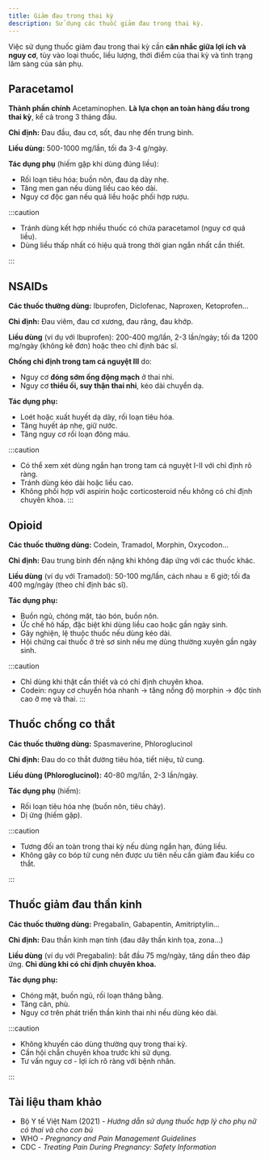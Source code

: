 ```yaml
---
title: Giảm đau trong thai kỳ
description: Sử dụng các thuốc giảm đau trong thai kỳ.
---
```


Việc sử dụng thuốc giảm đau trong thai kỳ cần **cân nhắc giữa lợi ích và nguy cơ**, tùy vào loại thuốc, liều lượng, thời điểm của thai kỳ và tình trạng lâm sàng của sản phụ.

## Paracetamol

**Thành phần chính** Acetaminophen. **Là lựa chọn an toàn hàng đầu trong thai kỳ**, kể cả trong 3 tháng đầu.

**Chỉ định:** Đau đầu, đau cơ, sốt, đau nhẹ đến trung bình.

**Liều dùng:** 500-1000 mg/lần, tối đa 3-4 g/ngày.

**Tác dụng phụ** (hiếm gặp khi dùng đúng liều):

- Rối loạn tiêu hóa: buồn nôn, đau dạ dày nhẹ.
- Tăng men gan nếu dùng liều cao kéo dài.
- Nguy cơ độc gan nếu quá liều hoặc phối hợp rượu.

:::caution

- Tránh dùng kết hợp nhiều thuốc có chứa paracetamol (nguy cơ quá liều).
- Dùng liều thấp nhất có hiệu quả trong thời gian ngắn nhất cần thiết.

:::

## NSAIDs

**Các thuốc thường dùng:** Ibuprofen, Diclofenac, Naproxen, Ketoprofen...

**Chỉ định:** Đau viêm, đau cơ xương, đau răng, đau khớp.

**Liều dùng** (ví dụ với Ibuprofen): 200-400 mg/lần, 2-3 lần/ngày; tối đa 1200 mg/ngày (không kê đơn) hoặc theo chỉ định bác sĩ.

**Chống chỉ định trong tam cá nguyệt III** do:

- Nguy cơ **đóng sớm ống động mạch** ở thai nhi.
- Nguy cơ **thiểu ối, suy thận thai nhi**, kéo dài chuyển dạ.

**Tác dụng phụ:**

- Loét hoặc xuất huyết dạ dày, rối loạn tiêu hóa.
- Tăng huyết áp nhẹ, giữ nước.
- Tăng nguy cơ rối loạn đông máu.

:::caution

- Có thể xem xét dùng ngắn hạn trong tam cá nguyệt I-II với chỉ định rõ ràng.
- Tránh dùng kéo dài hoặc liều cao.
- Không phối hợp với aspirin hoặc corticosteroid nếu không có chỉ định chuyên khoa.
  :::

## Opioid

**Các thuốc thường dùng:** Codein, Tramadol, Morphin, Oxycodon...

**Chỉ định:** Đau trung bình đến nặng khi không đáp ứng với các thuốc khác.

**Liều dùng** (ví dụ với Tramadol): 50-100 mg/lần, cách nhau ≥ 6 giờ; tối đa 400 mg/ngày (theo chỉ định bác sĩ).

**Tác dụng phụ:**

- Buồn ngủ, chóng mặt, táo bón, buồn nôn.
- Ức chế hô hấp, đặc biệt khi dùng liều cao hoặc gần ngày sinh.
- Gây nghiện, lệ thuộc thuốc nếu dùng kéo dài.
- Hội chứng cai thuốc ở trẻ sơ sinh nếu mẹ dùng thường xuyên gần ngày sinh.

:::caution

- Chỉ dùng khi thật cần thiết và có chỉ định chuyên khoa.
- Codein: nguy cơ chuyển hóa nhanh → tăng nồng độ morphin → độc tính cao ở mẹ và thai.
  :::

## Thuốc chống co thắt

**Các thuốc thường dùng:** Spasmaverine, Phloroglucinol

**Chỉ định:** Đau do co thắt đường tiêu hóa, tiết niệu, tử cung.

**Liều dùng (Phloroglucinol):** 40-80 mg/lần, 2-3 lần/ngày.

**Tác dụng phụ** (hiếm):

- Rối loạn tiêu hóa nhẹ (buồn nôn, tiêu chảy).
- Dị ứng (hiếm gặp).

:::caution

- Tương đối an toàn trong thai kỳ nếu dùng ngắn hạn, đúng liều.
- Không gây co bóp tử cung nên được ưu tiên nếu cần giảm đau kiểu co thắt.

:::

## Thuốc giảm đau thần kinh

**Các thuốc thường dùng:** Pregabalin, Gabapentin, Amitriptylin...

**Chỉ định:** Đau thần kinh mạn tính (đau dây thần kinh tọa, zona...)

**Liều dùng** (ví dụ với Pregabalin): bắt đầu 75 mg/ngày, tăng dần theo đáp ứng. **Chỉ dùng khi có chỉ định chuyên khoa.**

**Tác dụng phụ:**

- Chóng mặt, buồn ngủ, rối loạn thăng bằng.
- Tăng cân, phù.
- Nguy cơ trên phát triển thần kinh thai nhi nếu dùng kéo dài.

:::caution

- Không khuyến cáo dùng thường quy trong thai kỳ.
- Cần hội chẩn chuyên khoa trước khi sử dụng.
- Tư vấn nguy cơ - lợi ích rõ ràng với bệnh nhân.

:::

## Tài liệu tham khảo

- Bộ Y tế Việt Nam (2021) - _Hướng dẫn sử dụng thuốc hợp lý cho phụ nữ có thai và cho con bú_
- WHO - _Pregnancy and Pain Management Guidelines_
- CDC - _Treating Pain During Pregnancy: Safety Information_
